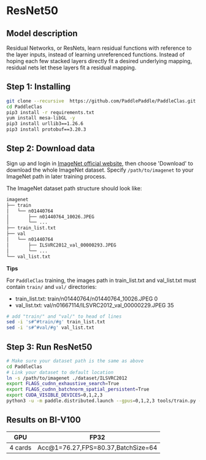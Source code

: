 # ResNet50
## Model description
Residual Networks, or ResNets, learn residual functions with reference to the layer inputs, instead of learning unreferenced functions. Instead of hoping each few stacked layers directly fit a desired underlying mapping, residual nets let these layers fit a residual mapping.

## Step 1: Installing

```bash
git clone --recursive  https://github.com/PaddlePaddle/PaddleClas.git
cd PaddleClas
pip3 install -r requirements.txt
yum install mesa-libGL -y
pip3 install urllib3==1.26.6
pip3 install protobuf==3.20.3
```

## Step 2: Download data

Sign up and login in [ImageNet official website](https://www.image-net.org/index.php), then choose 'Download' to download the whole ImageNet dataset. Specify `/path/to/imagenet` to your ImageNet path in later training process.

The ImageNet dataset path structure should look like:

```bash
imagenet
├── train
│   └── n01440764
│       ├── n01440764_10026.JPEG
│       └── ...
├── train_list.txt
├── val
│   └── n01440764
│       ├── ILSVRC2012_val_00000293.JPEG
│       └── ...
└── val_list.txt
```

**Tips**

For `PaddleClas` training, the images path in train_list.txt and val_list.txt must contain `train/` and `val/` directories:
- train_list.txt: train/n01440764/n01440764_10026.JPEG 0
- val_list.txt: val/n01667114/ILSVRC2012_val_00000229.JPEG 35

```bash
# add "train/" and "val/" to head of lines
sed -i 's#^#train/#g' train_list.txt
sed -i 's#^#val/#g' val_list.txt
```

## Step 3: Run ResNet50

```bash
# Make sure your dataset path is the same as above
cd PaddleClas
# Link your dataset to default location
ln -s /path/to/imagenet ./dataset/ILSVRC2012
export FLAGS_cudnn_exhaustive_search=True
export FLAGS_cudnn_batchnorm_spatial_persistent=True
export CUDA_VISIBLE_DEVICES=0,1,2,3
python3 -u -m paddle.distributed.launch --gpus=0,1,2,3 tools/train.py -c ppcls/configs/ImageNet/ResNet/ResNet50.yaml -o Arch.pretrained=False -o Global.device=gpu
```

## Results on BI-V100

<div align="center">

| GPU         | FP32                                 |
| ----------- | ------------------------------------ |
| 4 cards     | Acc@1=76.27,FPS=80.37,BatchSize=64   |

</div>
